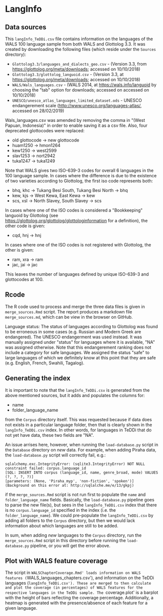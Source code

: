 # LangInfo

## Data sources

This `langInfo_TeDDi.csv` file contains information on the languages of the WALS 100 language sample from both WALS and Glottolog 3.3. It was created by downloading the following files (which reside under the `Sources` directory):

* `Glottolog3.3/languages_and_dialects_geo.csv` - (Version 3.3, from https://glottolog.org/meta/downloads; accessed on 10/10/2018)
* `Glottolog3.3/glottolog_languoid.csv` - (Version 3.3, at https://glottolog.org/meta/downloads; accessed on 10/10/2018)   
* `WALS/Wals_languages.csv` - (WALS 2014, at https://wals.info/languoid by choosing the "tab" option for downloads; accessed on accessed on 10/10/2018)
* `UNESCO/unesco_atlas_languages_limited_dataset.ods` - UNESCO endangerement scale (http://www.unesco.org/languages-atlas/, accessed on 28/02/2019)

Wals_languages.csv was amended by removing the comma in "(West Papuan, Indonesia)" in order to enable saving it as a csv file. Also, four deprecated glottocodes were replaced: 

* old glottocode -> new glottocode
* huam1250 -> hmon1264
* kew1250 -> west2599
* slav1253 -> nort2942
* tuka1247 -> tuka1249

Note that WALS gives two ISO-639-3 codes for overall 6 languages in the 100 language sample. In cases where the difference is due to the existence of two varieties according to Glottolog, the first iso code represents both:

* bhq, khc -> Tukang Besi South, Tukang Besi North -> bhq 
* kew, kjs -> West Kewa, East Kewa -> kew
* scs, xsl -> North Slavey, South Slavey -> scs

In cases where one of the ISO codes is considered a "Bookkeeping" languoid by Glottolog (see https://glottolog.org/glottolog/glottologinformation for a definition), the other code is given:

* cqd, hnj -> hnj

In cases where one of the ISO codes is not registered with Glottolog, the other is given:

* ram, xra -> ram
* jac, jai -> jac

This leaves the number of languages defined by unique ISO-639-3 and glottocodes at 100.


## Rcode

The R code used to process and merge the three data files is given in `merge_sources.Rmd` script. The report produces a markdown file `merge_sources.md`, which can be view in the browser on GitHub.

Language status: The status of languages according to Glottolog was found to be erroneous in some cases (e.g. Russian and Modern Greek are endangered). The UNESCO endangerment was used instead. It was manually assigned under "status" for languages where it is available, "NA" was assigned otherwise. Note that this endangerement ranking does not include a category for safe languages. We assigned the status "safe" to large languages of which we definitely know at this point that they are safe (e.g. English, French, Swahili, Tagalog).


## Generating the index

It is important to note that the `langInfo_TeDDi.csv` is generated from the above mentioned sources, but it adds and populates the columns for:

* name
* folder_language_name

from the `Corpus` directory itself. This was requested because if data does not exists in a particular language folder, then that is clearly shown in the `langInfo_TeDDi.csv` index. In other words, for languages in TeDDi that do not yet have data, these two fields are "NA".

An issue arrises here, however, when running the `load-database.py` script in the `Database` directory on *new* data. For example, when adding Piraha data, the `load-database.py` script will correctly fail, e.g.:

```
sqlalchemy.exc.IntegrityError: (sqlite3.IntegrityError) NOT NULL constraint failed: corpus.language_id
[SQL: INSERT INTO corpus (language_id, name, genre_broad, mode) VALUES (?, ?, ?, ?)]
[parameters: (None, 'Piraha_myp', 'non-fiction', 'spoken')]
(Background on this error at: http://sqlalche.me/e/13/gkpj)
```

if the `merge_sources.Rmd` script is not run first to populate the `name` and `folder_language_name` fields. Basically, the `load-database.py` pipeline goes to parse the new file(s), but sees in the `langInfo_TeDDi.csv` index that there is no `corpus.language_id` specified in the index (i.e. the `folder_language_name`). We could pre-populate the `langInfo_TeDDi.csv` by adding all folders to the `Corpus` directory, but then we would lack information about which languages are still to be added.

In sum, when adding *new* languages to the `Corpus` directory, run the `merge_sources.Rmd` script in this directory before running the `load-database.py` pipeline, or you will get the error above.

## Plot with WALS feature coverage

The script in `WALSChapterCoverage.Rmd' loads information on WALS features (`WALS_languages_chapters.csv'), and information on the TeDDi languages (`langInfo_TeDDi.csv'). These are merged to then calculate and plot the coverage (in percentages) of WALS features for the respective languages in the TeDDi sample. The `coverage.plot' is a barplot with the height of bars reflecting the coverage percentage. Additionally, a heatmap is generated with the presence/absence of each feature for a given language. 
